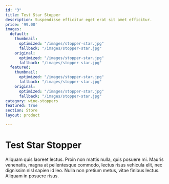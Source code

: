 ```yaml
---
id: "3"
title: Test Star Stopper
description: Suspendisse efficitur eget erat sit amet efficitur.
price: '99.00'
images:
  default:
    thumbnail:
      optimized: "/images/stopper-star.jpg"
      fallback: "/images/stopper-star.jpg"
    original:
      optimized: "/images/stopper-star.jpg"
      fallback: "/images/stopper-star.jpg"
  featured:
    thumbnail:
      optimized: "/images/stopper-star.jpg"
      fallback: "/images/stopper-star.jpg"
    original:
      optimized: "/images/stopper-star.jpg"
      fallback: "/images/stopper-star.jpg"
category: wine-stoppers
featured: true
section: Store
layout: product

---
```

# Test Star Stopper

Aliquam quis laoreet lectus. Proin non mattis nulla, quis posuere mi. Mauris venenatis, magna at pellentesque commodo, lectus risus vehicula elit, nec dignissim nisl sapien id leo. Nulla non pretium metus, vitae finibus lectus. Aliquam in posuere risus.